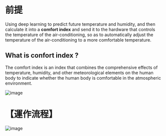 # 前提
Using deep learning to predict future temperature and humidity, and then calculate it into a **comfort index** and send it to the hardware that controls the temperature of the air-conditioning, so as to automatically adjust the temperature of the air-conditioning to a more comfortable temperature.

## What is confort index ?

The comfort index is an index that combines the comprehensive effects of temperature, humidity, and other meteorological elements on the human body to indicate whether the human body is comfortable in the atmospheric environment. 



![image](https://user-images.githubusercontent.com/58096503/232561098-6b6edfad-972e-4caf-bc4c-e55b260f4288.png)



# 【運作流程】


![image](https://user-images.githubusercontent.com/58096503/232561571-78e545af-8ed4-4fa2-8eb9-f7dcdd82811e.png)
